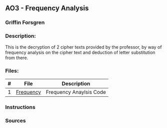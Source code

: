 ## AO3 - Frequency Analysis
### Griffin Forsgren
### Description:

This is the decryption of 2 cipher texts provided by the professor, by way of frequency analysis on the cipher text and deduction of letter substitution from there. 

### Files:

|   #   | File                        | Description                                                |
| :---: | --------------------------- | ---------------------------------------------------------- |
|   1   | [Frequency](./Frequency.py) | Frequency Anaylsis Code                                    |

### Instructions

### Sources
